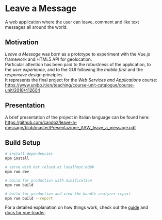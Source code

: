 # Leave a Message
 
A web application where the user can leave, comment and like text messages all around the world.  

## Motivation

*Leave a Message* was born as a prototype to experiment with the Vue.js framework and HTML5 API for geolocation.  
Particular attention has been paid to the robustness of the application, to the *user experience*, and to the GUI following the *mobile first* and the *responsive design* principles.  
It represents the final project for the *Web Services and Applications* course:  
https://www.unibo.it/en/teaching/course-unit-catalogue/course-unit/2018/412604

## Presentation

A brief presentation of the project in Italian language can be found here:  
https://github.com/candoz/leave-a-message/blob/master/Presentazione_ASW_leave_a_message.pdf

## Build Setup

``` bash
# install dependencies
npm install

# serve with hot reload at localhost:8080
npm run dev

# build for production with minification
npm run build

# build for production and view the bundle analyzer report
npm run build --report
```

For a detailed explanation on how things work, check out the [guide](http://vuejs-templates.github.io/webpack/) and [docs for vue-loader](http://vuejs.github.io/vue-loader).
